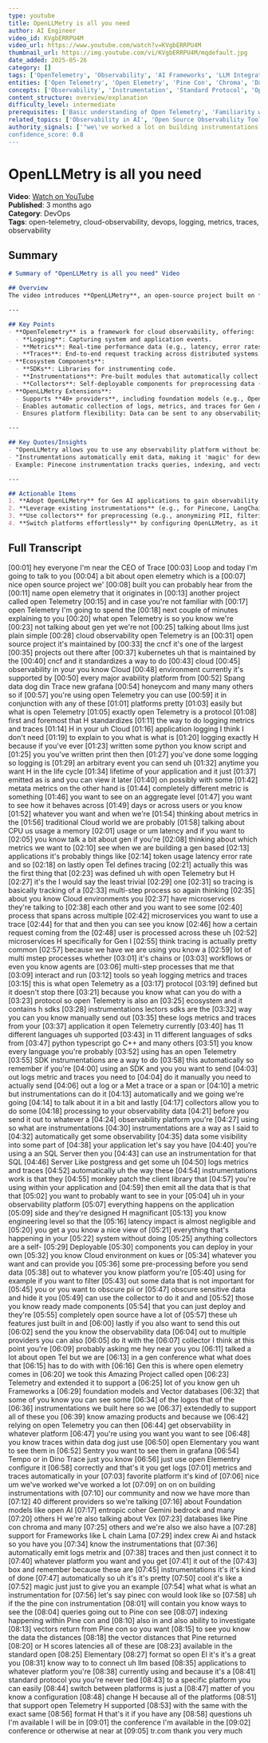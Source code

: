 ```yaml
---
type: youtube
title: OpenLLMetry is all you need
author: AI Engineer
video_id: KVgbERRPU4M
video_url: https://www.youtube.com/watch?v=KVgbERRPU4M
thumbnail_url: https://img.youtube.com/vi/KVgbERRPU4M/mqdefault.jpg
date_added: 2025-05-26
category: []
tags: ['OpenTelemetry', 'Observability', 'AI Frameworks', 'LLM Integration', 'Vector Databases', 'Open Source', 'DataDog', 'Grafana', 'Sentry', 'DinoTrace', 'Instrumentation', 'GenTech']
entities: ['Open Telemetry', 'Open Elemetry', 'Pine Con', 'Chroma', 'Data Dog', 'Sentry', 'Grafana Tempo', 'Dino Trace', 'L chain', 'Lama index']
concepts: ['Observability', 'Instrumentation', 'Standard Protocol', 'Open Source', 'Integration', 'Logs', 'Metrics', 'Traces', 'Gen Frameworks', 'Foundation Models']
content_structure: overview/explanation
difficulty_level: intermediate
prerequisites: ['Basic understanding of Open Telemetry', 'Familiarity with Gen frameworks', 'Knowledge of observability concepts']
related_topics: ['Observability in AI', 'Open Source Observability Tools', 'AI Frameworks', 'Vector Databases', 'LLM Integration', 'Data Privacy', 'Cloud Monitoring']
authority_signals: ['"we\'ve worked a lot on building instrumentations with our community"', '"you can easily switch between platforms"']
confidence_score: 0.8
---
```


# OpenLLMetry is all you need

**Video**: [Watch on YouTube](https://www.youtube.com/watch?v=KVgbERRPU4M)  
**Published**: 3 months ago  
**Category**: DevOps  
**Tags**: open-telemetry, cloud-observability, devops, logging, metrics, traces, observability  

## Summary

```markdown
# Summary of "OpenLLMetry is all you need" Video

## Overview
The video introduces **OpenLLMetry**, an open-source project built on **OpenTelemetry**, designed to provide observability for generative AI (Gen AI) applications. It extends OpenTelemetry's capabilities to support frameworks, foundation models, and vector databases, enabling seamless integration with any observability platform.

---

## Key Points
- **OpenTelemetry** is a framework for cloud observability, offering:
  - **Logging**: Capturing system and application events.
  - **Metrics**: Real-time performance data (e.g., latency, error rates).
  - **Traces**: End-to-end request tracking across distributed systems.
- **Ecosystem Components**:
  - **SDKs**: Libraries for instrumenting code.
  - **Instrumentations**: Pre-built modules that automatically collect data (e.g., for Pinecone, LangChain).
  - **Collectors**: Self-deployable components for preprocessing data (e.g., filtering, anonymization).
- **OpenLLMetry Extensions**:
  - Supports **40+ providers**, including foundation models (e.g., OpenAI, Gemini), vector databases (e.g., Pinecone, Chroma), and frameworks (e.g., Llama Index, Hugging Face).
  - Enables automatic collection of logs, metrics, and traces for Gen AI workflows.
  - Ensures platform flexibility: Data can be sent to any observability tool (e.g., DataDog, Grafana Tempo).

---

## Key Quotes/Insights
- "OpenLLMetry allows you to use any observability platform without being tied to a specific one."
- "Instrumentations automatically emit data, making it 'magic' for developers."
- Example: Pinecone instrumentation tracks queries, indexing, and vector distances/scores in standard OpenTelemetry format.

---

## Actionable Items
1. **Adopt OpenLLMetry** for Gen AI applications to gain observability across frameworks and models.
2. **Leverage existing instrumentations** (e.g., for Pinecone, LangChain) to automatically collect data.
3. **Use collectors** for preprocessing (e.g., anonymizing PII, filtering data) before sending to observability platforms.
4. **Switch platforms effortlessly** by configuring OpenLLMetry, as it uses a standard protocol.
```

## Full Transcript

[00:01] hey everyone I'm near the CEO of Trace
[00:03] Loop and today I'm going to talk to you
[00:04] a bit about open elemetry which is a
[00:07] nice open source project we'
[00:08] built you can probably hear from the
[00:11] name open elemetry that it originates in
[00:13] another project called open Telemetry
[00:15] and in case you're not familiar with
[00:17] open Telemetry I'm going to spend the
[00:18] next couple of minutes explaining to you
[00:20] what open Telemetry is so you know we're
[00:23] not talking about gen yet we're not
[00:25] talking about llms just plain simple
[00:28] cloud observability open Telemetry is an
[00:31] open source project it's maintained by
[00:33] the cncf it's one of the largest
[00:35] projects out there after
[00:37] kubernetes uh that is maintained by the
[00:40] cncf and it standardizes a way to do
[00:43] cloud
[00:45] observability in your you know Cloud
[00:48] environment currently it's supported by
[00:50] every major avability platform from
[00:52] Spang data dog din Trace new grafana
[00:54] honeycom and many many others so if
[00:57] you're using open Telemetry you can use
[00:59] it in conjunction with any of these
[01:01] platforms pretty
[01:03] easily but what is open Telemetry
[01:05] exactly open Telemetry is a protocol
[01:08] first and foremost that H standardizes
[01:11] the way to do logging metrics and traces
[01:14] H in your uh Cloud
[01:16] application logging I think I don't need
[01:19] to explain to you what is what is
[01:20] logging exactly H because if you've ever
[01:23] written some python you know script and
[01:25] you you've written print then then
[01:27] you've done some logging so logging is
[01:29] an arbitrary event you can send uh
[01:32] anytime you want H in the life cycle
[01:34] lifetime of your application and it just
[01:37] emitted as is and you can view it later
[01:40] on possibly with some
[01:42] metata metrics on the other hand is
[01:44] completely different metric is something
[01:46] you want to see on an aggregate level
[01:47] you want to see how it behaves across
[01:49] days or across users or you know
[01:52] whatever you want and when we're
[01:54] thinking about metrics in the
[01:56] traditional Cloud world we are probably
[01:58] talking about CPU us usage a memory
[02:01] usage or um latency and if you want to
[02:05] you know talk a bit about gen if you're
[02:08] thinking about which metrics we want to
[02:10] see when we are building a gen based
[02:13] applications it's probably things like
[02:14] token usage latency error rate and so
[02:18] on lastly open Tel defines tracing
[02:21] actually this was the first thing that
[02:23] was defined uh with open Telemetry but H
[02:27] it's the I would say the least trivial
[02:29] one
[02:31] so tracing is basically tracking of a
[02:33] multi-step process so again thinking
[02:35] about you know Cloud environments you
[02:37] have microservices they're talking to
[02:38] each other and you want to see some
[02:40] process that spans across multiple
[02:42] microservices you want to use a trace
[02:44] for that and then you can see you know
[02:46] how a certain request coming from the
[02:48] user is processed across these uh
[02:52] microservices H specifically for Gen I
[02:55] think tracing is actually pretty common
[02:57] because we have we are using you know a
[02:59] lot of multi mstep processes whether
[03:01] it's chains or
[03:03] workflows or even you know agents are
[03:06] multi-step processes that me that
[03:09] interact and run
[03:12] tools so yeah logging metrics and traces
[03:15] this is what open Telemetry as a
[03:17] protocol
[03:19] defined but it doesn't stop there
[03:21] because you know what can you do with a
[03:23] protocol so open Telemetry is also an
[03:25] ecosystem and it contains h sdks
[03:28] instrumentations lectors sdks are the
[03:32] way you can you know manually send out
[03:35] these logs metrics and traces from your
[03:37] application it open Telemetry currently
[03:40] has 11 different languages uh supported
[03:43] in 11 different languages of sdks from
[03:47] python typescript go C++ and many others
[03:51] you know every language you're probably
[03:52] using has an open Telemetry
[03:55] SDK instrumentations are a way to do
[03:58] this automatically so remember if you're
[04:00] using an SDK and you you want to send
[04:03] out logs metric and traces you need to
[04:04] do it manually you need to actually send
[04:06] out a log or a Met a trace or a span or
[04:10] a metric but instrumentations can do it
[04:13] automatically and we going we're going
[04:14] to talk about it in a bit and lastly
[04:17] collectors allow you to do some
[04:18] processing to your observability data
[04:21] before you send it out to whatever a
[04:24] observability platform you're
[04:27] using so what are instrumentations
[04:30] instrumentations are a way as I said to
[04:32] automatically get some observability
[04:35] data some visibility into some part of
[04:38] your application let's say you have
[04:40] you're using a an SQL Server then you
[04:43] can use an instrumentation for that SQL
[04:46] Server Like postgress and get some uh
[04:50] logs metrics and traces
[04:52] automatically uh the way these
[04:54] instrumentations work is that they
[04:55] monkey patch the client library that
[04:57] you're using within your application and
[04:59] then emit all the data that is that that
[05:02] you want to probably want to see in your
[05:04] uh in your observability platform
[05:07] everything happens on the application
[05:09] side and they're designed H magnificant
[05:13] you know engineering level so that the
[05:16] latency impact is almost negligible and
[05:20] you get a you know a nice view of
[05:21] everything that's happening in your
[05:22] system without doing
[05:25] anything collectors are a self-
[05:29] Deployable
[05:30] components you can deploy in your own
[05:32] you know Cloud environment on kues or
[05:34] whatever you want and can provide you
[05:36] some pre-processing before you send data
[05:38] out to whatever you know platform you're
[05:40] using for example if you want to filter
[05:43] out some data that is not important for
[05:45] you or you want to obscure pii or
[05:47] obscure sensitive data and hide it you
[05:49] can use the collector to do it and and
[05:52] those you know ready made components
[05:54] that you can just deploy and they're
[05:55] completely open source have a lot of
[05:57] these uh features just built in and
[06:00] lastly if you also want to send this out
[06:02] send the you know the observability data
[06:04] out to multiple providers you can also
[06:05] do it with the
[06:07] collector I think at this point you're
[06:09] probably asking me hey near you you
[06:11] talked a lot about open Tel but we are
[06:13] in a gen conference what what does that
[06:15] has to do with with
[06:16] Gen this is where open elemetry comes in
[06:20] we took this Amazing Project called open
[06:23] Telemetry and extended it to support a
[06:25] lot of you know gen uh Frameworks a
[06:29] foundation models and Vector databases
[06:32] that some of you know you can see some
[06:34] of the logos that of the
[06:36] instrumentations we built here so we
[06:37] extendedly to support all of these you
[06:39] know amazing products and because we
[06:42] relying on open Telemetry you can then
[06:44] get observability in whatever platform
[06:47] you're using you want you want to see
[06:48] you know traces within data dog just use
[06:50] open Elementary you want to see them in
[06:52] Sentry you want to see them in grafana
[06:54] Tempo or in Dino Trace just you know
[06:56] just use open Elementry configure it
[06:58] correctly and that's it you get logs
[07:01] metrics and traces automatically in your
[07:03] favorite platform it's kind of
[07:06] nice um we've worked we've worked a lot
[07:09] on on on building instrumentations with
[07:10] our community and now we have more than
[07:12] 40 different providers so we're talking
[07:16] about Foundation models like open AI
[07:17] entropic coher Gemini bedrock and many
[07:20] others H we're also talking about Vex
[07:23] databases like Pine con chroma and many
[07:25] others and we're also we also have a
[07:28] support for Frameworks like L chain Lama
[07:29] index crew Ai and hstack so you have you
[07:34] know the instrumentations that
[07:36] automatically emit logs metrix and
[07:38] traces and then just connect it to
[07:40] whatever platform you want and you get
[07:41] it out of the
[07:43] box and remember because these are
[07:45] instrumentations it's it's kind of done
[07:47] automatically so uh it's it's pretty
[07:50] cool it's like a
[07:52] magic just just to give you an example
[07:54] what what is what an instrumentation for
[07:56] let's say pinec con would look like so
[07:58] uh if the the pine con instrumentation
[08:01] will contain you know ways to see the
[08:04] queries going out to Pine con see
[08:07] indexing happening within Pine con and
[08:10] also in and also ability to investigate
[08:13] vectors return from Pine con so you want
[08:15] to see you know the data the distances
[08:18] the vector distances that Pine returned
[08:20] or H scores latencies all of these are
[08:23] available in the standard open
[08:25] Elementary
[08:27] format so open El it's it's a great you
[08:31] know way to to connect uh llm based
[08:35] applications to whatever platform you're
[08:38] currently using and because it's a
[08:41] standard protocol you you're never tied
[08:43] to a specific platform you can easily
[08:44] switch between platforms is just a
[08:47] matter of you know a configuration
[08:48] change H because all of the platforms
[08:51] that support open Telemetry H supported
[08:53] with the same with the exact same
[08:56] format H that's it if you have any
[08:58] questions uh I'm available I will be in
[09:01] the conference I'm available in the
[09:02] conference or otherwise at near at
[09:05] tr.com thank you very much
